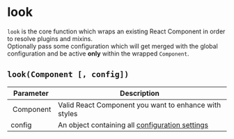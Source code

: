# look
`look` is the core function which wraps an existing React Component in order to resolve plugins and mixins. <br>
Optionally pass some configuration which will get merged with the global configuration and be active **only** within the wrapped `Component`.

## `look(Component [, config])`
| Parameter | Description |
| --------- | ----------- |
| Component | Valid React Component you want to enhance with styles |
| config    | An object containing all [configuration settings](../guides/configureLook.md) |
